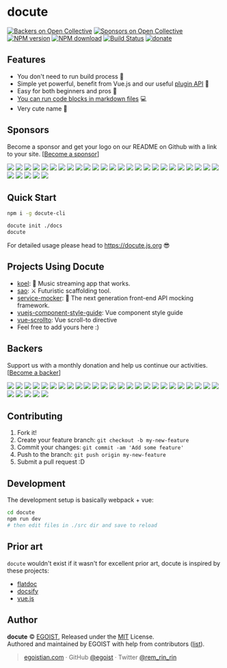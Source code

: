 # docute

[![Backers on Open Collective](https://opencollective.com/docute/backers/badge.svg)](#backers)
[![Sponsors on Open Collective](https://opencollective.com/docute/sponsors/badge.svg)](#sponsors)
[![NPM version](https://img.shields.io/npm/v/docute.svg?style=flat)](https://npmjs.com/package/docute) [![NPM download](https://img.shields.io/npm/dm/docute.svg?style=flat)](https://npmjs.com/package/docute) [![Build Status](https://img.shields.io/circleci/project/egoist/docute/master.svg?style=flat)](https://circleci.com/gh/egoist/docute) [![donate](https://img.shields.io/badge/$-donate-ff69b4.svg?maxAge=2592000&style=flat)](https://github.com/egoist/donate)

## Features

- You don't need to run build process 👻
- Simple yet powerful, benefit from Vue.js and our useful [plugin API](https://docute.js.org/#/plugins) 💯
- Easy for both beginners and pros 🙌
- [You can run code blocks in markdown files](https://github.com/egoist/docute-iframe) 💻
- Very cute name 🤔

## Sponsors

Become a sponsor and get your logo on our README on Github with a link to your site. [[Become a sponsor](https://opencollective.com/docute#sponsor)]

<a href="https://opencollective.com/docute/sponsor/0/website" target="_blank"><img src="https://opencollective.com/docute/sponsor/0/avatar.svg"></a>
<a href="https://opencollective.com/docute/sponsor/1/website" target="_blank"><img src="https://opencollective.com/docute/sponsor/1/avatar.svg"></a>
<a href="https://opencollective.com/docute/sponsor/2/website" target="_blank"><img src="https://opencollective.com/docute/sponsor/2/avatar.svg"></a>
<a href="https://opencollective.com/docute/sponsor/3/website" target="_blank"><img src="https://opencollective.com/docute/sponsor/3/avatar.svg"></a>
<a href="https://opencollective.com/docute/sponsor/4/website" target="_blank"><img src="https://opencollective.com/docute/sponsor/4/avatar.svg"></a>
<a href="https://opencollective.com/docute/sponsor/5/website" target="_blank"><img src="https://opencollective.com/docute/sponsor/5/avatar.svg"></a>
<a href="https://opencollective.com/docute/sponsor/6/website" target="_blank"><img src="https://opencollective.com/docute/sponsor/6/avatar.svg"></a>
<a href="https://opencollective.com/docute/sponsor/7/website" target="_blank"><img src="https://opencollective.com/docute/sponsor/7/avatar.svg"></a>
<a href="https://opencollective.com/docute/sponsor/8/website" target="_blank"><img src="https://opencollective.com/docute/sponsor/8/avatar.svg"></a>
<a href="https://opencollective.com/docute/sponsor/9/website" target="_blank"><img src="https://opencollective.com/docute/sponsor/9/avatar.svg"></a>
<a href="https://opencollective.com/docute/sponsor/10/website" target="_blank"><img src="https://opencollective.com/docute/sponsor/10/avatar.svg"></a>
<a href="https://opencollective.com/docute/sponsor/11/website" target="_blank"><img src="https://opencollective.com/docute/sponsor/11/avatar.svg"></a>
<a href="https://opencollective.com/docute/sponsor/12/website" target="_blank"><img src="https://opencollective.com/docute/sponsor/12/avatar.svg"></a>
<a href="https://opencollective.com/docute/sponsor/13/website" target="_blank"><img src="https://opencollective.com/docute/sponsor/13/avatar.svg"></a>
<a href="https://opencollective.com/docute/sponsor/14/website" target="_blank"><img src="https://opencollective.com/docute/sponsor/14/avatar.svg"></a>
<a href="https://opencollective.com/docute/sponsor/15/website" target="_blank"><img src="https://opencollective.com/docute/sponsor/15/avatar.svg"></a>
<a href="https://opencollective.com/docute/sponsor/16/website" target="_blank"><img src="https://opencollective.com/docute/sponsor/16/avatar.svg"></a>
<a href="https://opencollective.com/docute/sponsor/17/website" target="_blank"><img src="https://opencollective.com/docute/sponsor/17/avatar.svg"></a>
<a href="https://opencollective.com/docute/sponsor/18/website" target="_blank"><img src="https://opencollective.com/docute/sponsor/18/avatar.svg"></a>
<a href="https://opencollective.com/docute/sponsor/19/website" target="_blank"><img src="https://opencollective.com/docute/sponsor/19/avatar.svg"></a>
<a href="https://opencollective.com/docute/sponsor/20/website" target="_blank"><img src="https://opencollective.com/docute/sponsor/20/avatar.svg"></a>
<a href="https://opencollective.com/docute/sponsor/21/website" target="_blank"><img src="https://opencollective.com/docute/sponsor/21/avatar.svg"></a>
<a href="https://opencollective.com/docute/sponsor/22/website" target="_blank"><img src="https://opencollective.com/docute/sponsor/22/avatar.svg"></a>
<a href="https://opencollective.com/docute/sponsor/23/website" target="_blank"><img src="https://opencollective.com/docute/sponsor/23/avatar.svg"></a>
<a href="https://opencollective.com/docute/sponsor/24/website" target="_blank"><img src="https://opencollective.com/docute/sponsor/24/avatar.svg"></a>
<a href="https://opencollective.com/docute/sponsor/25/website" target="_blank"><img src="https://opencollective.com/docute/sponsor/25/avatar.svg"></a>
<a href="https://opencollective.com/docute/sponsor/26/website" target="_blank"><img src="https://opencollective.com/docute/sponsor/26/avatar.svg"></a>
<a href="https://opencollective.com/docute/sponsor/27/website" target="_blank"><img src="https://opencollective.com/docute/sponsor/27/avatar.svg"></a>
<a href="https://opencollective.com/docute/sponsor/28/website" target="_blank"><img src="https://opencollective.com/docute/sponsor/28/avatar.svg"></a>
<a href="https://opencollective.com/docute/sponsor/29/website" target="_blank"><img src="https://opencollective.com/docute/sponsor/29/avatar.svg"></a>


## Quick Start

```bash
npm i -g docute-cli

docute init ./docs
docute
```

For detailed usage please head to https://docute.js.org 😎

## Projects Using Docute

- [koel](https://koel.phanan.net/docs): 🎵 Music streaming app that works.
- [sao](https://sao.js.org/): ⚔️ Futuristic scaffolding tool.
- [service-mocker](https://service-mocker.js.org/): 🚀 The next generation front-end API mocking framework.
- [vuejs-component-style-guide](https://pablohpsilva.github.io/vuejs-component-style-guide/#/): Vue component style guide
- [vue-scrollto](https://rigor789.github.io/vue-scrollto/#/): Vue scroll-to directive
- Feel free to add yours here :)

## Backers

Support us with a monthly donation and help us continue our activities. [[Become a backer](https://opencollective.com/docute#backer)]

<a href="https://opencollective.com/docute/backer/0/website" target="_blank"><img src="https://opencollective.com/docute/backer/0/avatar.svg"></a>
<a href="https://opencollective.com/docute/backer/1/website" target="_blank"><img src="https://opencollective.com/docute/backer/1/avatar.svg"></a>
<a href="https://opencollective.com/docute/backer/2/website" target="_blank"><img src="https://opencollective.com/docute/backer/2/avatar.svg"></a>
<a href="https://opencollective.com/docute/backer/3/website" target="_blank"><img src="https://opencollective.com/docute/backer/3/avatar.svg"></a>
<a href="https://opencollective.com/docute/backer/4/website" target="_blank"><img src="https://opencollective.com/docute/backer/4/avatar.svg"></a>
<a href="https://opencollective.com/docute/backer/5/website" target="_blank"><img src="https://opencollective.com/docute/backer/5/avatar.svg"></a>
<a href="https://opencollective.com/docute/backer/6/website" target="_blank"><img src="https://opencollective.com/docute/backer/6/avatar.svg"></a>
<a href="https://opencollective.com/docute/backer/7/website" target="_blank"><img src="https://opencollective.com/docute/backer/7/avatar.svg"></a>
<a href="https://opencollective.com/docute/backer/8/website" target="_blank"><img src="https://opencollective.com/docute/backer/8/avatar.svg"></a>
<a href="https://opencollective.com/docute/backer/9/website" target="_blank"><img src="https://opencollective.com/docute/backer/9/avatar.svg"></a>
<a href="https://opencollective.com/docute/backer/10/website" target="_blank"><img src="https://opencollective.com/docute/backer/10/avatar.svg"></a>
<a href="https://opencollective.com/docute/backer/11/website" target="_blank"><img src="https://opencollective.com/docute/backer/11/avatar.svg"></a>
<a href="https://opencollective.com/docute/backer/12/website" target="_blank"><img src="https://opencollective.com/docute/backer/12/avatar.svg"></a>
<a href="https://opencollective.com/docute/backer/13/website" target="_blank"><img src="https://opencollective.com/docute/backer/13/avatar.svg"></a>
<a href="https://opencollective.com/docute/backer/14/website" target="_blank"><img src="https://opencollective.com/docute/backer/14/avatar.svg"></a>
<a href="https://opencollective.com/docute/backer/15/website" target="_blank"><img src="https://opencollective.com/docute/backer/15/avatar.svg"></a>
<a href="https://opencollective.com/docute/backer/16/website" target="_blank"><img src="https://opencollective.com/docute/backer/16/avatar.svg"></a>
<a href="https://opencollective.com/docute/backer/17/website" target="_blank"><img src="https://opencollective.com/docute/backer/17/avatar.svg"></a>
<a href="https://opencollective.com/docute/backer/18/website" target="_blank"><img src="https://opencollective.com/docute/backer/18/avatar.svg"></a>
<a href="https://opencollective.com/docute/backer/19/website" target="_blank"><img src="https://opencollective.com/docute/backer/19/avatar.svg"></a>
<a href="https://opencollective.com/docute/backer/20/website" target="_blank"><img src="https://opencollective.com/docute/backer/20/avatar.svg"></a>
<a href="https://opencollective.com/docute/backer/21/website" target="_blank"><img src="https://opencollective.com/docute/backer/21/avatar.svg"></a>
<a href="https://opencollective.com/docute/backer/22/website" target="_blank"><img src="https://opencollective.com/docute/backer/22/avatar.svg"></a>
<a href="https://opencollective.com/docute/backer/23/website" target="_blank"><img src="https://opencollective.com/docute/backer/23/avatar.svg"></a>
<a href="https://opencollective.com/docute/backer/24/website" target="_blank"><img src="https://opencollective.com/docute/backer/24/avatar.svg"></a>
<a href="https://opencollective.com/docute/backer/25/website" target="_blank"><img src="https://opencollective.com/docute/backer/25/avatar.svg"></a>
<a href="https://opencollective.com/docute/backer/26/website" target="_blank"><img src="https://opencollective.com/docute/backer/26/avatar.svg"></a>
<a href="https://opencollective.com/docute/backer/27/website" target="_blank"><img src="https://opencollective.com/docute/backer/27/avatar.svg"></a>
<a href="https://opencollective.com/docute/backer/28/website" target="_blank"><img src="https://opencollective.com/docute/backer/28/avatar.svg"></a>
<a href="https://opencollective.com/docute/backer/29/website" target="_blank"><img src="https://opencollective.com/docute/backer/29/avatar.svg"></a>

## Contributing

1. Fork it!
2. Create your feature branch: `git checkout -b my-new-feature`
3. Commit your changes: `git commit -am 'Add some feature'`
4. Push to the branch: `git push origin my-new-feature`
5. Submit a pull request :D

## Development

The development setup is basically webpack + vue:

```bash
cd docute
npm run dev
# then edit files in ./src dir and save to reload
```

## Prior art

`docute` wouldn't exist if it wasn't for excellent prior art, docute is inspired by these projects:

- [flatdoc](https://github.com/rstacruz/flatdoc)
- [docsify](https://github.com/QingWei-Li/docsify)
- [vue.js](https://vuejs.org/)

## Author

**docute** © [EGOIST](https://github.com/egoist), Released under the [MIT](https://egoist.mit-license.org/) License.<br>
Authored and maintained by EGOIST with help from contributors ([list](https://github.com/egoist/docute/contributors)).

> [egoistian.com](https://egoistian.com) · GitHub [@egoist](https://github.com/egoist) · Twitter [@rem_rin_rin](https://twitter.com/rem_rin_rin)

